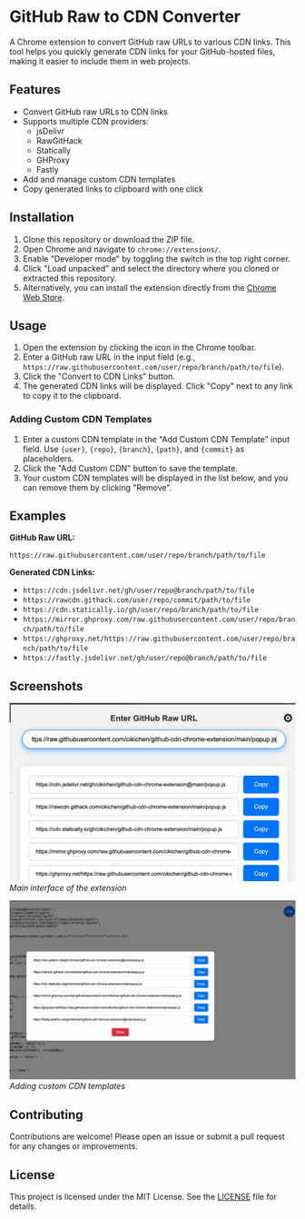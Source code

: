 # GitHub Raw to CDN Converter

A Chrome extension to convert GitHub raw URLs to various CDN links. This tool helps you quickly generate CDN links for your GitHub-hosted files, making it easier to include them in web projects.

## Features

- Convert GitHub raw URLs to CDN links
- Supports multiple CDN providers:
  - jsDelivr
  - RawGitHack
  - Statically
  - GHProxy
  - Fastly
- Add and manage custom CDN templates
- Copy generated links to clipboard with one click

## Installation

1. Clone this repository or download the ZIP file.
2. Open Chrome and navigate to `chrome://extensions/`.
3. Enable "Developer mode" by toggling the switch in the top right corner.
4. Click "Load unpacked" and select the directory where you cloned or extracted this repository.
5. Alternatively, you can install the extension directly from the [Chrome Web Store](https://chromewebstore.google.com/detail/github-raw-to-cdn-convert/ffggbcmkdfdjjmpbgacfgfnbogcikeac).

## Usage

1. Open the extension by clicking the icon in the Chrome toolbar.
2. Enter a GitHub raw URL in the input field (e.g., `https://raw.githubusercontent.com/user/repo/branch/path/to/file`).
3. Click the "Convert to CDN Links" button.
4. The generated CDN links will be displayed. Click "Copy" next to any link to copy it to the clipboard.

### Adding Custom CDN Templates

1. Enter a custom CDN template in the "Add Custom CDN Template" input field. Use `{user}`, `{repo}`, `{branch}`, `{path}`, and `{commit}` as placeholders.
2. Click the "Add Custom CDN" button to save the template.
3. Your custom CDN templates will be displayed in the list below, and you can remove them by clicking "Remove".

## Examples

**GitHub Raw URL:**
```
https://raw.githubusercontent.com/user/repo/branch/path/to/file
```

**Generated CDN Links:**
- `https://cdn.jsdelivr.net/gh/user/repo@branch/path/to/file`
- `https://rawcdn.githack.com/user/repo/commit/path/to/file`
- `https://cdn.statically.io/gh/user/repo/branch/path/to/file`
- `https://mirror.ghproxy.com/raw.githubusercontent.com/user/repo/branch/path/to/file`
- `https://ghproxy.net/https://raw.githubusercontent.com/user/repo/branch/path/to/file`
- `https://fastly.jsdelivr.net/gh/user/repo@branch/path/to/file`

## Screenshots

![Screenshot 1](screen/1.png)
*Main interface of the extension*

![Screenshot 2](screen/2.png)
*Adding custom CDN templates*

## Contributing

Contributions are welcome! Please open an issue or submit a pull request for any changes or improvements.

## License

This project is licensed under the MIT License. See the [LICENSE](LICENSE) file for details.